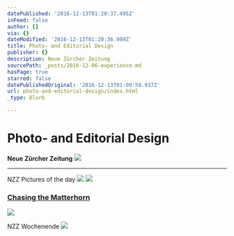 ```yaml
---
datePublished: '2016-12-13T01:20:37.495Z'
inFeed: false
author: []
via: {}
dateModified: '2016-12-13T01:20:36.989Z'
title: Photo- and Editorial Design
publisher: {}
description: Neue Zürcher Zeitung
sourcePath: _posts/2016-12-06-experience.md
hasPage: true
starred: false
datePublishedOriginal: '2016-12-13T01:09:59.937Z'
url: photo-and-editorial-design/index.html
_type: Blurb

---
```

# Photo- and Editorial Design

**Neue Zürcher Zeitung**
![](https://the-grid-user-content.s3-us-west-2.amazonaws.com/a197f8f4-2696-412c-adaa-2c2b16020ac6.gif)

---

NZZ Pictures of the day
![](https://the-grid-user-content.s3-us-west-2.amazonaws.com/4d71dab3-d720-458a-bdf6-4e3793cf1a83.png)
![](https://the-grid-user-content.s3-us-west-2.amazonaws.com/af40bc7d-38a4-4a8c-a463-e0c23238cf41.png)

### [Chasing the Matterhorn][0]
![](https://the-grid-user-content.s3-us-west-2.amazonaws.com/d25cd993-d7f6-47ff-b46d-6bb328cb7e9a.png)

NZZ Wochenende
![](https://the-grid-user-content.s3-us-west-2.amazonaws.com/de26b973-ea08-4fc4-a936-1c4bd9218920.jpg)

[0]: http://matterhorn.nzz.ch/